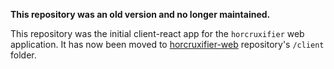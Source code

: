 **This repository was an old version and no longer maintained.**

This repository was the initial client-react app for the `horcruxifier` web application. It has now been moved to [horcruxifier-web](https://github.com/trifiasco/horcruxifier-web) repository's `/client` folder.
